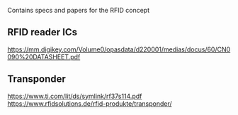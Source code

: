 Contains specs and papers for the RFID concept

## RFID reader ICs
https://mm.digikey.com/Volume0/opasdata/d220001/medias/docus/60/CN0090%20DATASHEET.pdf 


## Transponder
https://www.ti.com/lit/ds/symlink/rf37s114.pdf
https://www.rfidsolutions.de/rfid-produkte/transponder/

